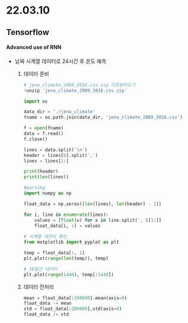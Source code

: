 # 22.03.10

## Tensorflow

#### Advanced use of RNN

- 날짜 시계열 데이터로 24시간 후 온도 예측

  1. 데이터 준비

     ```python
     # jena_climate_2009_2016.csv.zip 다운받아오기
     !unzip 'jena_climate_2009_2016.csv.zip'
     ```

     ```python
     import os
     
     data_dir = './jena_climate'
     fname = os.path.join(data_dir, 'jena_climate_2009_2016.csv')
     
     f = open(fname)
     data = f.read()
     f.close()
     
     lines = data.split('\n')
     header = lines[0].split(',')
     lines = lines[1:]
     
     print(header) 
     print(len(lines))
     ```

     ```python
     #parsing
     import numpy as np
     
     float_data = np.zeros((len(lines), len(header) - 1))
     
     for i, line in enumerate(lines): 
         values = [float(x) for x in line.split(',')[1:]]
         float_data[i, :] = values
         
     # 시계열 데이터 확인
     from matplotlib import pyplot as plt
     
     temp = float_data[:, 1] 
     plt.plot(range(len(temp)), temp)
     
     # 10일간 데이터
     plt.plot(range(1440), temp[:1440])
     ```

  2. 데이터 전처리

     ```python
     mean = float_data[:200000].mean(axis=0)
     float_data -= mean 
     std = float_data[:200000].std(axis=0)
     float_data /= std
     ```

     



